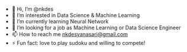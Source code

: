 - 👋 Hi, I’m @nkdes
- 👀 I’m interested in Data Science & Machine Learning
- 🌱 I’m currently learning Neural Network
- 💞️ I’m looking for a job as Machine Learning or Data Science Engineer
- 📫 How to reach me nkdesyanasari@gmail.com
- ⚡ Fun fact: love to play sudoku and willing to compete!

<!---
nkdes/nkdes is a ✨ special ✨ repository because its `README.md` (this file) appears on your GitHub profile.
You can click the Preview link to take a look at your changes.
--->
